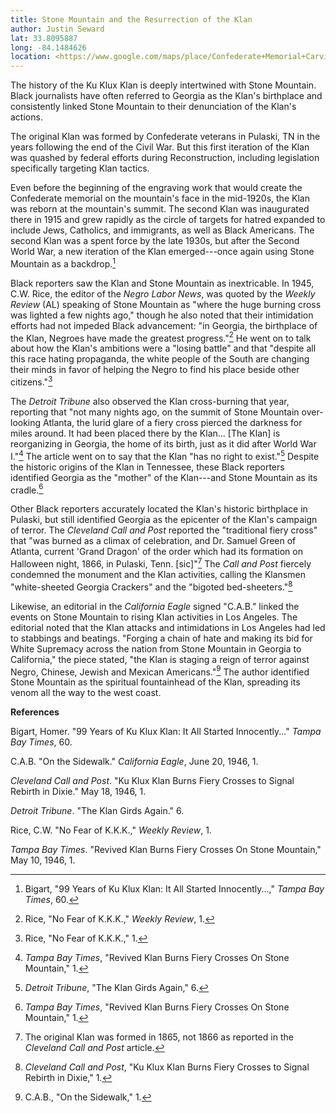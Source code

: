 ```yaml
---
title: Stone Mountain and the Resurrection of the Klan
author: Justin Seward
lat: 33.8095887
long: -84.1484626
location: <https://www.google.com/maps/place/Confederate+Memorial+Carving/@33.8095887,-84.1484626,16.04z/data=!4m15!1m8!3m7!1s0x88f5af24c25d5bbb:0x4119e5c541409adc!2sStone+Mountain,+GA!3b1!8m2!3d33.8081608!4d-84.170196!16zL20vMHJ2emY!3m5!1s0x88f5afbca4575fdf:0xe30cfde12b0eafdb!8m2!3d33.8083787!4d-84.1447107!16s%2Fg%2F11rnhqktt7?entry=ttu>
---
```

The history of the Ku Klux Klan is deeply intertwined with Stone
Mountain. Black journalists have often referred to Georgia as the Klan's
birthplace and consistently linked Stone Mountain to their denunciation
of the Klan's actions.

The original Klan was formed by Confederate veterans in Pulaski, TN in
the years following the end of the Civil War. But this first iteration
of the Klan was quashed by federal efforts during Reconstruction,
including legislation specifically targeting Klan tactics.

Even before the beginning of the engraving work that would create the
Confederate memorial on the mountain's face in the mid-1920s, the Klan
was reborn at the mountain's summit. The second Klan was inaugurated
there in 1915 and grew rapidly as the circle of targets for hatred
expanded to include Jews, Catholics, and immigrants, as well as Black
Americans. The second Klan was a spent force by the late 1930s, but
after the Second World War, a new iteration of the Klan emerged---once
again using Stone Mountain as a backdrop.[^1]

Black reporters saw the Klan and Stone Mountain as inextricable. In
1945, C.W. Rice, the editor of the *Negro Labor News*, was quoted by the
*Weekly Review* (AL) speaking of Stone Mountain as "where the huge
burning cross was lighted a few nights ago," though he also noted that
their intimidation efforts had not impeded Black advancement: "in
Georgia, the birthplace of the Klan, Negroes have made the greatest
progress."[^2] He went on to talk about how the Klan's ambitions were a
"losing battle" and that "despite all this race hating propaganda, the
white people of the South are changing their minds in favor of helping
the Negro to find his place beside other citizens."[^3]

The *Detroit Tribune* also observed the Klan cross-burning that year,
reporting that "not many nights ago, on the summit of Stone Mountain
over-looking Atlanta, the lurid glare of a fiery cross pierced the
darkness for miles around. It had been placed there by the Klan... \[The
Klan\] is reorganizing in Georgia, the home of its birth, just as it did
after World War I."[^4] The article went on to say that the Klan "has no
right to exist."[^5] Despite the historic origins of the Klan in
Tennessee, these Black reporters identified Georgia as the "mother" of
the Klan---and Stone Mountain as its cradle.[^6]

Other Black reporters accurately located the Klan's historic birthplace
in Pulaski, but still identified Georgia as the epicenter of the Klan's
campaign of terror. The *Cleveland Call and Post* reported the
"traditional fiery cross" that "was burned as a climax of celebration,
and Dr. Samuel Green of Atlanta, current 'Grand Dragon' of the order
which had its formation on Halloween night, 1866, in Pulaski, Tenn.
\[sic\]"[^7] The *Call and Post* fiercely condemned the monument and the
Klan activities, calling the Klansmen "white-sheeted Georgia Crackers"
and the "bigoted bed-sheeters."[^8]

Likewise, an editorial in the *California Eagle* signed "C.A.B." linked
the events on Stone Mountain to rising Klan activities in Los Angeles.
The editorial noted that the Klan attacks and intimidations in Los
Angeles had led to stabbings and beatings. "Forging a chain of hate and
making its bid for White Supremacy across the nation from Stone Mountain
in Georgia to California," the piece stated, "the Klan is staging a
reign of terror against Negro, Chinese, Jewish and Mexican
Americans."[^9] The author identified Stone Mountain as the spiritual
fountainhead of the Klan, spreading its venom all the way to the west
coast.

**References**

Bigart, Homer. "99 Years of Ku Klux Klan: It All Started Innocently..."
*Tampa Bay Times*, 60.

C.A.B. "On the Sidewalk." *California Eagle*, June 20, 1946, 1.

*Cleveland Call and Post*. "Ku Klux Klan Burns Fiery Crosses to Signal
Rebirth in Dixie." May 18, 1946, 1.

*Detroit Tribune*. "The Klan Girds Again." 6.

Rice, C.W. "No Fear of K.K.K.," *Weekly Review*, 1.

*Tampa Bay Times*. "Revived Klan Burns Fiery Crosses On Stone Mountain,"
May 10, 1946, 1.

[^1]: Bigart, "99 Years of Ku Klux Klan: It All Started Innocently...,"
    *Tampa Bay Times*, 60.

[^2]: Rice, "No Fear of K.K.K.," *Weekly Review*, 1.

[^3]: Rice, "No Fear of K.K.K.," 1.

[^4]: *Tampa Bay Times*, "Revived Klan Burns Fiery Crosses On Stone
    Mountain," 1.

[^5]: *Detroit Tribune*, "The Klan Girds Again," 6.

[^6]: *Tampa Bay Times*, "Revived Klan Burns Fiery Crosses On Stone
    Mountain," 1.

[^7]: The original Klan was formed in 1865, not 1866 as reported in the
    *Cleveland Call and Post* article.

[^8]: *Cleveland Call and Post*, "Ku Klux Klan Burns Fiery Crosses to
    Signal Rebirth in Dixie," 1.

[^9]: C.A.B., "On the Sidewalk," 1.
